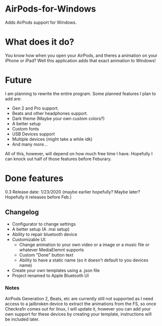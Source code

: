 # AirPods-for-Windows
Adds AirPods support for Windows.

# What does it do?
You know how when you open your AirPods, and theres a animation on your iPhone or iPad? Well this application adds that exact animation to Windows!

# Future
I am planning to rewrite the entire program. Some planned features I plan to add are:
- Gen 2 and Pro support.
- Beats and other headphones support.
- Dark theme (Maybe your own custom colors?)
- A better setup
- Custom fonts
- USB Devices support
- Multiple devices (might take a while idk)
- And many more...

All of this, however, will depend on how much free time I have. Hopefully I can knock out half of those features before Feburary.

# Done features
0.3 Release date: 1/23/2020 (maybe earlier hopefully? Maybe later? Hopefully it releases before Feb.)

## Changelog
- Configurator to change settings
- A better setup (A .msi setup)
- Ability to repair bluetooth device
- Customizable UI:
  - Change animation to your own video or a image or a music file or whatever MediaElemnt supports
  - Custom "Done" button text
  - Ability to have a static name (so it doesn't default to you devices name)
 - Create your own templates using a .json file
- Project renamed to Apple Bluetooth UI

### Notes
AirPods Generation 2, Beats, etc are currently still not supported as I need access to a jailbroken device to extract the animations from the FS, so once Checkra1n comes out for linux, I will update it, however you can add your own support for these devices by creating your template, instructions will be included later.
